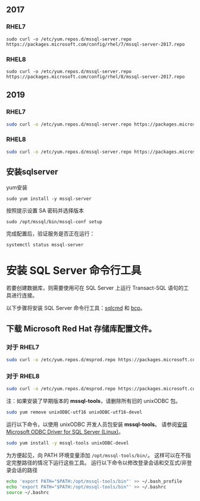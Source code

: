 ## 2017

### RHEL7

```
sudo curl -o /etc/yum.repos.d/mssql-server.repo https://packages.microsoft.com/config/rhel/7/mssql-server-2017.repo
```

### RHEL8

```
sudo curl -o /etc/yum.repos.d/mssql-server.repo https://packages.microsoft.com/config/rhel/8/mssql-server-2017.repo
```

## 2019

### RHEL7

```bash
sudo curl -o /etc/yum.repos.d/mssql-server.repo https://packages.microsoft.com/config/rhel/7/mssql-server-2019.repo
```

### RHEL8

```bash
sudo curl -o /etc/yum.repos.d/mssql-server.repo https://packages.microsoft.com/config/rhel/8/mssql-server-2019.repo
```

## 安装sqlserver

yum安装

```
sudo yum install -y mssql-server
```

按照提示设置 SA 密码并选择版本

```
sudo /opt/mssql/bin/mssql-conf setup
```

完成配置后，验证服务是否正在运行：

```bash
systemctl status mssql-server
```

# 安装 SQL Server 命令行工具

若要创建数据库，则需要使用可在 SQL Server 上运行 Transact-SQL 语句的工具进行连接。

 以下步骤将安装 SQL Server 命令行工具：[sqlcmd](https://docs.microsoft.com/zh-cn/sql/tools/sqlcmd-utility?view=sql-server-2017) 和 [bcp](https://docs.microsoft.com/zh-cn/sql/tools/bcp-utility?view=sql-server-2017)。

## 下载 Microsoft Red Hat 存储库配置文件。

### 对于 RHEL7

```bash
sudo curl -o /etc/yum.repos.d/msprod.repo https://packages.microsoft.com/config/rhel/7/prod.repo
```

### 对于 RHEL8

```bash
sudo curl -o /etc/yum.repos.d/msprod.repo https://packages.microsoft.com/config/rhel/8/prod.repo
```

注：如果安装了早期版本的 **mssql-tools**，请删除所有旧的 unixODBC 包。

```bash
sudo yum remove unixODBC-utf16 unixODBC-utf16-devel
```

运行以下命令，以使用 unixODBC 开发人员包安装 **mssql-tools**。 请参阅[安装 Microsoft ODBC Driver for SQL Server (Linux)](https://docs.microsoft.com/zh-cn/sql/connect/odbc/linux-mac/installing-the-microsoft-odbc-driver-for-sql-server?view=sql-server-2017)。

```bash
sudo yum install -y mssql-tools unixODBC-devel
```

为方便起见，向 PATH 环境变量添加 `/opt/mssql-tools/bin/`。 这样可以在不指定完整路径的情况下运行这些工具。 运行以下命令以修改登录会话和交互式/非登录会话的路径

```bash
echo 'export PATH="$PATH:/opt/mssql-tools/bin"' >> ~/.bash_profile
echo 'export PATH="$PATH:/opt/mssql-tools/bin"' >> ~/.bashrc
source ~/.bashrc
```